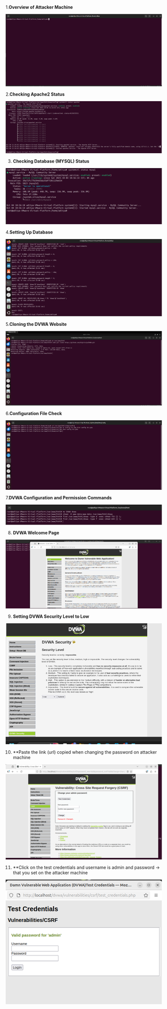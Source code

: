 1.**Overview of Attacker Machine**

![Overview Of Victim Machine](Victim%20Machine.png)

2.**Checking Apache2 Status**  

![Checking Apache2 status](Apache2%20on%20victim.png)

3. **Checking Database (MYSQL) Status** 

![Checking Database status](Checking%20Database-1.png)

4.**Setting Up Database**  

![Setting up the database in victim machine(MYSQL)](Setting%20up%20Database%20on%20Victim.png)

5.**Cloning the DVWA Website**  

![Clone DVWA from same source on victim machine (Ubuntu)in the path of /var/www/html](Cone_DVWA_on_Victm.png)

6.**Configuration File Check**  

![Setting the configuration on victim ](Config_On_victim.png)

7.**DVWA Configuration and Permission Commands**  

![Setting the directory permission on the victim same as attacking machine](Setting%20the%20Directory%20Permission.png)

8. **DVWA Welcome Page**  

![DVWA welcome page displaying on the victim with same credential for logging](DVWA%20on%20Victim.png)

9. **Setting DVWA Security Level to Low** 

![Go to DVWA Security and changed it to low as same as you do on attacker machine](DVWA%20security%20Low.png)

10. **Paste the link (url) copied when changing the password on attacker machine

![After that go to the CSRF section and no need to renew the credentials just paste the link you copied from victim](Paste%20the%20Url%20in%20the%20Victim%20Machine.png)

11. **Click on the test credentials and username is admin and password -> that you set on the attacker machine

![For testing , Click on the same credentials that you put on attacker machine at the time of changing the password(username is same : admin)](Result.png)





